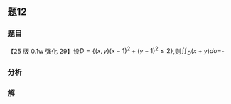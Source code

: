 ## 题12
### 题目
【25 版 0.1w 强化 29】设$D = \{  {( {x, y}) {( x - 1) }^{2} + {( y - 1) }^{2} \leq  2}\}$,则${\iint }_{D}( {x + y}) {d\sigma } =$-
### 分析

### 解